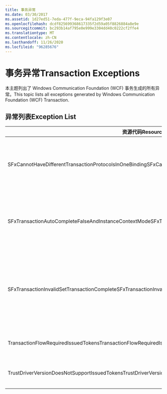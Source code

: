 ```yaml
---
title: 事务异常
ms.date: 03/30/2017
ms.assetid: 1d27ed51-7eda-477f-9eca-94fa129f3e07
ms.openlocfilehash: dcdf825699368617335f2d59a05f8826884a8e9e
ms.sourcegitcommit: bc293b14af795e0e999e3304dd40c0222cf2ffe4
ms.translationtype: MT
ms.contentlocale: zh-CN
ms.lasthandoff: 11/26/2020
ms.locfileid: "96285676"
---
```

# <a name="transaction-exceptions"></a><span data-ttu-id="556a3-102">事务异常</span><span class="sxs-lookup"><span data-stu-id="556a3-102">Transaction Exceptions</span></span>

<span data-ttu-id="556a3-103">本主题列出了 Windows Communication Foundation (WCF) 事务生成的所有异常。</span><span class="sxs-lookup"><span data-stu-id="556a3-103">This topic lists all exceptions generated by Windows Communication Foundation (WCF) Transaction.</span></span>  
  
## <a name="exception-list"></a><span data-ttu-id="556a3-104">异常列表</span><span class="sxs-lookup"><span data-stu-id="556a3-104">Exception List</span></span>  
  
|<span data-ttu-id="556a3-105">资源代码</span><span class="sxs-lookup"><span data-stu-id="556a3-105">Resource Code</span></span>|<span data-ttu-id="556a3-106">资源字符串</span><span class="sxs-lookup"><span data-stu-id="556a3-106">Resource String</span></span>|  
|-------------------|---------------------|  
|<span data-ttu-id="556a3-107">SFxCannotHaveDifferentTransactionProtocolsInOneBinding</span><span class="sxs-lookup"><span data-stu-id="556a3-107">SFxCannotHaveDifferentTransactionProtocolsInOneBinding</span></span>|<span data-ttu-id="556a3-108">从元数据导入的策略信息指定各个操作的不同 TransactionProtocol 值。</span><span class="sxs-lookup"><span data-stu-id="556a3-108">The policy information being imported from metadata specifies different values for TransactionProtocol among the operations.</span></span> <span data-ttu-id="556a3-109">每个终结点仅支持一个 TransactionProtocol。</span><span class="sxs-lookup"><span data-stu-id="556a3-109">Only a single TransactionProtocol for each endpoint is supported.</span></span>|  
|<span data-ttu-id="556a3-110">SFxTransactionAutoCompleteFalseAndInstanceContextMode</span><span class="sxs-lookup"><span data-stu-id="556a3-110">SFxTransactionAutoCompleteFalseAndInstanceContextMode</span></span>|<span data-ttu-id="556a3-111">TransactionAutoComplete 不能为 false，除非服务的 InstanceContextMode 为 PerSession。</span><span class="sxs-lookup"><span data-stu-id="556a3-111">TransactionAutoComplete cannot be false unless the service's InstanceContextMode is PerSession.</span></span> <span data-ttu-id="556a3-112">在指定约定和操作的实现上发现错误。</span><span class="sxs-lookup"><span data-stu-id="556a3-112">An error was found on the implementation of the specified contract and operation.</span></span>|  
|<span data-ttu-id="556a3-113">SFxTransactionInvalidSetTransactionComplete</span><span class="sxs-lookup"><span data-stu-id="556a3-113">SFxTransactionInvalidSetTransactionComplete</span></span>|<span data-ttu-id="556a3-114">仅当 TransactionAutoComplete 设置为 false 且 TransactionScopeRequired 设置为 true 时，才能在操作中调用 OperationContext.SetTransactionComplete。</span><span class="sxs-lookup"><span data-stu-id="556a3-114">OperationContext.SetTransactionComplete can be called in an operation only when TransactionAutoComplete is set to false and TransactionScopeRequired is set to true.</span></span> <span data-ttu-id="556a3-115">这种方案无效，当前事务已终止。</span><span class="sxs-lookup"><span data-stu-id="556a3-115">This is an invalid scenario and the current transaction was terminated.</span></span>|  
|<span data-ttu-id="556a3-116">TransactionFlowRequiredIssuedTokens</span><span class="sxs-lookup"><span data-stu-id="556a3-116">TransactionFlowRequiredIssuedTokens</span></span>|<span data-ttu-id="556a3-117">若要对事务进行流处理，还必须支持对已颁发的令牌进行流处理。</span><span class="sxs-lookup"><span data-stu-id="556a3-117">To flow a transaction, flowing issued tokens must also be supported.</span></span>|  
|<span data-ttu-id="556a3-118">TrustDriverVersionDoesNotSupportIssuedTokens</span><span class="sxs-lookup"><span data-stu-id="556a3-118">TrustDriverVersionDoesNotSupportIssuedTokens</span></span>|<span data-ttu-id="556a3-119">配置的 Trust 版本不支持已颁发的令牌。</span><span class="sxs-lookup"><span data-stu-id="556a3-119">The configured Trust version does not support issued tokens.</span></span> <span data-ttu-id="556a3-120">请使用 WSTrustFeb2005 或更高版本。</span><span class="sxs-lookup"><span data-stu-id="556a3-120">Use WSTrustFeb2005 or above.</span></span>|
